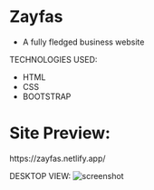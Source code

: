 # Zayfas
- A fully fledged business website

TECHNOLOGIES USED:
- HTML
- CSS
- BOOTSTRAP

<h1>Site Preview:</h1>
https://zayfas.netlify.app/

DESKTOP VIEW:
![screenshot](https://github.com/sidramwaseem/Zayfas/blob/master/Previews/Desktop-Preview.png?raw=true)

